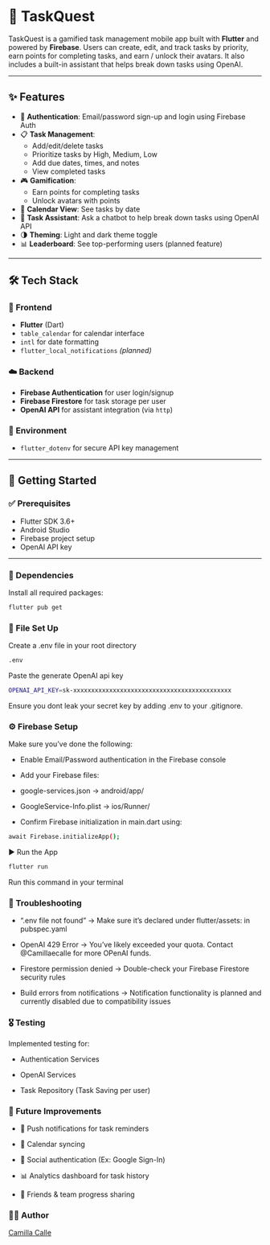 # 🐢 TaskQuest

TaskQuest is a gamified task management mobile app built with **Flutter** and powered by **Firebase**. Users can create, edit, and track tasks by priority, earn points for completing tasks, and earn / unlock their avatars. It also includes a built-in assistant that helps break down tasks using OpenAI.

---

## ✨ Features

- 🔐 **Authentication**: Email/password sign-up and login using Firebase Auth
- 📋 **Task Management**:
    - Add/edit/delete tasks
    - Prioritize tasks by High, Medium, Low
    - Add due dates, times, and notes
    - View completed tasks
- 🎮 **Gamification**:
    - Earn points for completing tasks
    - Unlock avatars with points
- 📅 **Calendar View**: See tasks by date
- 💬 **Task Assistant**: Ask a chatbot to help break down tasks using OpenAI API
- 🌗 **Theming**: Light and dark theme toggle
- 📊 **Leaderboard**: See top-performing users (planned feature)

---

## 🛠️ Tech Stack

### 🔧 Frontend
- **Flutter** (Dart)
- `table_calendar` for calendar interface
- `intl` for date formatting
- `flutter_local_notifications` *(planned)*

### ☁️ Backend
- **Firebase Authentication** for user login/signup
- **Firebase Firestore** for task storage per user
- **OpenAI API** for assistant integration (via `http`)

### 🔐 Environment
- `flutter_dotenv` for secure API key management

---

## 🚀 Getting Started

### ✅ Prerequisites
- Flutter SDK 3.6+
- Android Studio
- Firebase project setup
- OpenAI API key

---

### 🧩 Dependencies

Install all required packages:

```bash
flutter pub get
```
### 📁 File Set Up

Create a .env file in your root directory 

```bash
.env
```
Paste the generate OpenAI api key 
```bash
OPENAI_API_KEY=sk-xxxxxxxxxxxxxxxxxxxxxxxxxxxxxxxxxxxxxxxxxxxx
```
Ensure you dont leak your secret key by adding .env to your .gitignore.

### ⚙️ Firebase Setup

Make sure you’ve done the following:

- Enable Email/Password authentication in the Firebase console

- Add your Firebase files:

- google-services.json → android/app/

- GoogleService-Info.plist → ios/Runner/

- Confirm Firebase initialization in main.dart using:

 ```bash 
await Firebase.initializeApp();
```
▶️ Run the App

 ```bash 
flutter run
```
Run this command in your terminal 

### 🐛 Troubleshooting

- “.env file not found” → Make sure it’s declared under flutter/assets: in pubspec.yaml

- OpenAI 429 Error → You’ve likely exceeded your quota. Contact @Camillaecalle for more OPenAI funds. 

- Firestore permission denied → Double-check your Firebase Firestore security rules

- Build errors from notifications → Notification functionality is planned and currently disabled due to compatibility issues

### 🎖️ Testing 

Implemented testing for: 

- Authentication Services

- OpenAI Services

- Task Repository (Task Saving per user)

### 🧠 Future Improvements

- 📲 Push notifications for task reminders

- 📅 Calendar syncing

- 🔐 Social authentication (Ex: Google Sign-In)

- 📊 Analytics dashboard for task history

- 👥 Friends & team progress sharing

### 👩‍💻 Author

[Camilla Calle](https://github.com/Camillaecalle)
